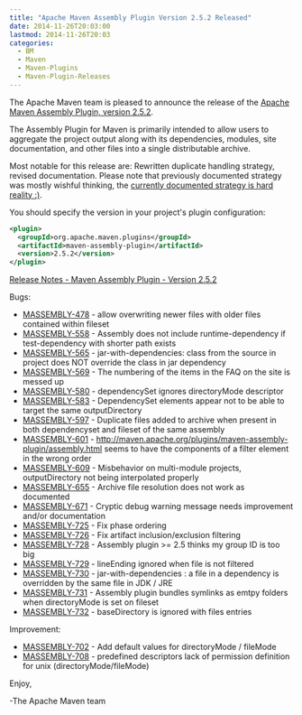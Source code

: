 ```yaml
---
title: "Apache Maven Assembly Plugin Version 2.5.2 Released"
date: 2014-11-26T20:03:00
lastmod: 2014-11-26T20:03
categories:
  - BM
  - Maven
  - Maven-Plugins
  - Maven-Plugin-Releases
---
```

The Apache Maven team is pleased to announce the release of the
[Apache Maven Assembly Plugin, version 2.5.2](http://maven.apache.org/plugins/maven-assembly-plugin/).

The Assembly Plugin for Maven is primarily intended to allow users to aggregate
the project output along with its dependencies, modules, site documentation,
and other files into a single distributable archive.

Most notable for this release are:
Rewritten duplicate handling strategy, revised documentation. Please
note that previously documented strategy was mostly wishful thinking,
the [currently documented strategy is hard reality :)](http://maven.apache.org/plugins/maven-assembly-plugin/advanced-descriptor-topics.html).


You should specify the version in your project's plugin configuration:

```xml
<plugin>
  <groupId>org.apache.maven.plugins</groupId>
  <artifactId>maven-assembly-plugin</artifactId>
  <version>2.5.2</version>
</plugin>
```


<!-- more -->

[Release Notes - Maven Assembly Plugin - Version 2.5.2](http://jira.codehaus.org/secure/ReleaseNote.jspa?projectId=11126&version=20750)

Bugs:

 * [MASSEMBLY-478](https://issues.apache.org/jira/browse/MASSEMBLY-478) - allow overwriting newer files with older files contained within fileset
 * [MASSEMBLY-558](https://issues.apache.org/jira/browse/MASSEMBLY-558) - Assembly does not include runtime-dependency if test-dependency with shorter path exists
 * [MASSEMBLY-565](https://issues.apache.org/jira/browse/MASSEMBLY-565) - jar-with-dependencies: class from the source
in project does NOT override the class in jar dependency
 * [MASSEMBLY-569](https://issues.apache.org/jira/browse/MASSEMBLY-569) - The numbering of the items in the FAQ on the site is messed up
 * [MASSEMBLY-580](https://issues.apache.org/jira/browse/MASSEMBLY-580) - dependencySet ignores directoryMode descriptor
 * [MASSEMBLY-583](https://issues.apache.org/jira/browse/MASSEMBLY-583) - DependencySet elements appear not to be able to target the same outputDirectory
 * [MASSEMBLY-597](https://issues.apache.org/jira/browse/MASSEMBLY-597) - Duplicate files added to archive when present in both dependencyset and fileset of the same assembly
 * [MASSEMBLY-601](https://issues.apache.org/jira/browse/MASSEMBLY-601) - http://maven.apache.org/plugins/maven-assembly-plugin/assembly.html seems to have the components of a filter element in the wrong order
 * [MASSEMBLY-609](https://issues.apache.org/jira/browse/MASSEMBLY-609) - Misbehavior on multi-module projects, outputDirectory not being interpolated properly
 * [MASSEMBLY-655](https://issues.apache.org/jira/browse/MASSEMBLY-655) - Archive file resolution does not work as documented
 * [MASSEMBLY-671](https://issues.apache.org/jira/browse/MASSEMBLY-671) - Cryptic debug warning message needs improvement and/or documentation
 * [MASSEMBLY-725](https://issues.apache.org/jira/browse/MASSEMBLY-725) - Fix phase ordering
 * [MASSEMBLY-726](https://issues.apache.org/jira/browse/MASSEMBLY-726) - Fix artifact inclusion/exclusion filtering
 * [MASSEMBLY-728](https://issues.apache.org/jira/browse/MASSEMBLY-728) - Assembly plugin >= 2.5 thinks my group ID is too big
 * [MASSEMBLY-729](https://issues.apache.org/jira/browse/MASSEMBLY-729) - lineEnding ignored when file is not filtered
 * [MASSEMBLY-730](https://issues.apache.org/jira/browse/MASSEMBLY-730) - jar-with-dependencies : a file in a dependency is overridden by the same file in JDK / JRE
 * [MASSEMBLY-731](https://issues.apache.org/jira/browse/MASSEMBLY-731) - Assembly plugin bundles symlinks as emtpy folders when directoryMode is set on fileset
 * [MASSEMBLY-732](https://issues.apache.org/jira/browse/MASSEMBLY-732) - baseDirectory is ignored with files entries

Improvement:

 * [MASSEMBLY-702](https://issues.apache.org/jira/browse/MASSEMBLY-702) - Add default values for directoryMode / fileMode
 * [MASSEMBLY-708](https://issues.apache.org/jira/browse/MASSEMBLY-708) - predefined descriptors lack of permission definition for unix (directoryMode/fileMode)

Enjoy,

-The Apache Maven team 
